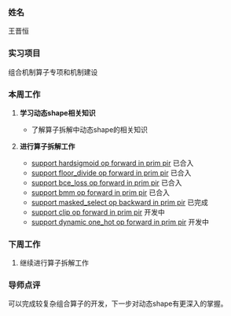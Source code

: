 ### 姓名
王晋恒

### 实习项目
组合机制算子专项和机制建设

### 本周工作

1. **学习动态shape相关知识**

	* 了解算子拆解中动态shape的相关知识

2. **进行算子拆解工作** 
    * [support hardsigmoid op forward in prim pir](https://github.com/PaddlePaddle/Paddle/pull/64025) 已合入
	* [support floor_divide op forward in prim pir](https://github.com/PaddlePaddle/Paddle/pull/64023) 已合入
	* [support bce_loss op forward in prim pir](https://github.com/PaddlePaddle/Paddle/pull/63918) 已合入
	* [support bmm op forward in prim pir](https://github.com/PaddlePaddle/Paddle/pull/63799) 已合入
	* [support masked_select op backward in prim pir](https://github.com/PaddlePaddle/Paddle/pull/64036) 已完成
	* [support clip op forward in prim pir](https://github.com/PaddlePaddle/Paddle/pull/64024) 开发中
	* [support dynamic one_hot op forward in prim pir](https://github.com/PaddlePaddle/Paddle/pull/64021) 开发中


### 下周工作

1. 继续进行算子拆解工作

### 导师点评
可以完成较复杂组合算子的开发，下一步对动态shape有更深入的掌握。